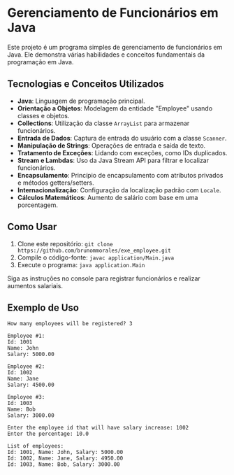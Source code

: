 # Gerenciamento de Funcionários em Java

Este projeto é um programa simples de gerenciamento de funcionários em Java. Ele demonstra várias habilidades e conceitos fundamentais da programação em Java.

## Tecnologias e Conceitos Utilizados

- **Java**: Linguagem de programação principal.
- **Orientação a Objetos**: Modelagem da entidade "Employee" usando classes e objetos.
- **Collections**: Utilização da classe `ArrayList` para armazenar funcionários.
- **Entrada de Dados**: Captura de entrada do usuário com a classe `Scanner`.
- **Manipulação de Strings**: Operações de entrada e saída de texto.
- **Tratamento de Exceções**: Lidando com exceções, como IDs duplicados.
- **Stream e Lambdas**: Uso da Java Stream API para filtrar e localizar funcionários.
- **Encapsulamento**: Princípio de encapsulamento com atributos privados e métodos getters/setters.
- **Internacionalização**: Configuração da localização padrão com `Locale`.
- **Cálculos Matemáticos**: Aumento de salário com base em uma porcentagem.

## Como Usar

1. Clone este repositório: `git clone https://github.com/brunommorales/exe_employee.git`
2. Compile o código-fonte: `javac application/Main.java`
3. Execute o programa: `java application.Main`

Siga as instruções no console para registrar funcionários e realizar aumentos salariais.

## Exemplo de Uso

```shell
How many employees will be registered? 3

Employee #1:
Id: 1001
Name: John
Salary: 5000.00

Employee #2:
Id: 1002
Name: Jane
Salary: 4500.00

Employee #3:
Id: 1003
Name: Bob
Salary: 3000.00

Enter the employee id that will have salary increase: 1002
Enter the percentage: 10.0

List of employees:
Id: 1001, Name: John, Salary: 5000.00
Id: 1002, Name: Jane, Salary: 4950.00
Id: 1003, Name: Bob, Salary: 3000.00
